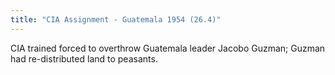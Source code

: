 ```yaml
---
title: "CIA Assignment - Guatemala 1954 (26.4)"
---
```

CIA trained forced to overthrow Guatemala leader Jacobo Guzman; Guzman had re-distributed land to peasants.

